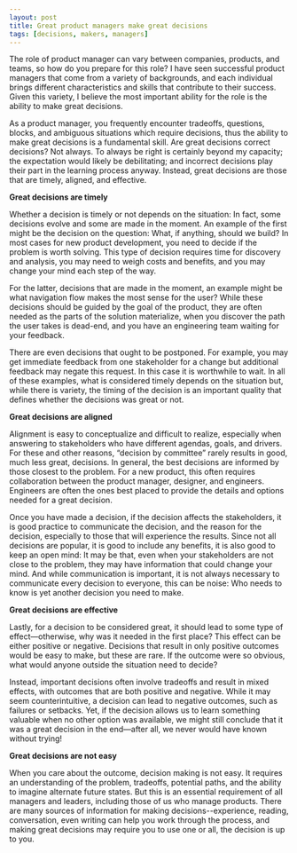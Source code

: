 ```yaml
---
layout: post
title: Great product managers make great decisions
tags: [decisions, makers, managers]
---
```


The role of product manager can vary between companies, products, and teams, so how do you prepare for this role?  I have seen successful product managers that come from a variety of backgrounds, and each individual brings different characteristics and skills that contribute to their success.  Given this variety, I believe the most important ability for the role is the ability to make great decisions.  

As a product manager, you frequently encounter tradeoffs, questions, blocks, and ambiguous situations which require decisions, thus the ability to make great decisions is a fundamental skill.  Are great decisions correct decisions?  Not always.  To always be right is certainly beyond my capacity; the expectation would likely be debilitating; and incorrect decisions play their part in the learning process anyway.  Instead, great decisions are those that are timely, aligned, and effective.

**Great decisions are timely**

Whether a decision is timely or not depends on the situation:  In fact, some decisions evolve and some are made in the moment.  An example of the first might be the decision on the question:  What, if anything, should we build?  In most cases for new product development, you need to decide if the problem is worth solving.  This type of decision requires time for discovery and analysis, you may need to weigh costs and benefits, and you may change your mind each step of the way.  

For the latter, decisions that are made in the moment, an example might be what navigation flow makes the most sense for the user?  While these decisions should be guided by the goal of the product, they are often needed as the parts of the solution materialize, when you discover the path the user takes is dead-end, and you have an engineering team waiting for your feedback.  

There are even decisions that ought to be postponed.  For example, you may get immediate feedback from one stakeholder for a change but additional feedback may negate this request.  In this case it is worthwhile to wait.  In all of these examples, what is considered timely depends on the situation but, while there is variety, the timing of the decision is an important quality that defines whether the decisions was great or not.

**Great decisions are aligned**

Alignment is easy to conceptualize and difficult to realize, especially when answering to stakeholders who have different agendas, goals, and drivers.  For these and other reasons, “decision by committee” rarely results in good, much less great, decisions.  In general, the best decisions are informed by those closest to the problem.  For a new product, this often requires collaboration between the product manager, designer, and engineers.  Engineers are often the ones best placed to provide the details and options needed for a great decision.  

Once you have made a decision, if the decision affects the stakeholders, it is good practice to communicate the decision, and the reason for the decision, especially to those that will experience the results.  Since not all decisions are popular, it is good to include any benefits, it is also good to keep an open mind:  It may be that, even when your stakeholders are not close to the problem, they may have information that could change your mind.  And while communication is important, it is not always necessary to communicate every decision to everyone, this can be noise:  Who needs to know is yet another decision you need to make.

**Great decisions are effective**

Lastly, for a decision to be considered great, it should lead to some type of effect—otherwise, why was it needed in the first place? This effect can be either positive or negative. Decisions that result in only positive outcomes would be easy to make, but these are rare. If the outcome were so obvious, what would anyone outside the situation need to decide?

Instead, important decisions often involve tradeoffs and result in mixed effects, with outcomes that are both positive and negative. While it may seem counterintuitive, a decision can lead to negative outcomes, such as failures or setbacks. Yet, if the decision allows us to learn something valuable when no other option was available, we might still conclude that it was a great decision in the end—after all, we never would have known without trying!

**Great decisions are not easy**

When you care about the outcome, decision making is not easy.  It requires an understanding of the problem, tradeoffs, potential paths, and the ability to imagine alternate future states.  But this is an essential requirement of all managers and leaders, including those of us who manage products.  There are many sources of information for making decisions--experience, reading, conversation, even writing can help you work through the process, and making great decisions may require you to use one or all, the decision is up to you.
